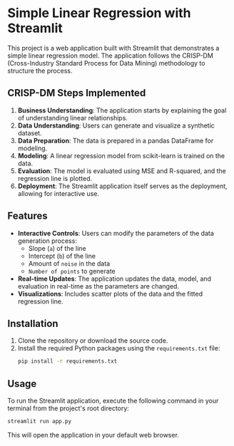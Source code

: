 # Simple Linear Regression with Streamlit

This project is a web application built with Streamlit that demonstrates a simple linear regression model. The application follows the CRISP-DM (Cross-Industry Standard Process for Data Mining) methodology to structure the process.

## CRISP-DM Steps Implemented

1.  **Business Understanding**: The application starts by explaining the goal of understanding linear relationships.
2.  **Data Understanding**: Users can generate and visualize a synthetic dataset.
3.  **Data Preparation**: The data is prepared in a pandas DataFrame for modeling.
4.  **Modeling**: A linear regression model from scikit-learn is trained on the data.
5.  **Evaluation**: The model is evaluated using MSE and R-squared, and the regression line is plotted.
6.  **Deployment**: The Streamlit application itself serves as the deployment, allowing for interactive use.

## Features

-   **Interactive Controls**: Users can modify the parameters of the data generation process:
    -   Slope (`a`) of the line
    -   Intercept (`b`) of the line
    -   Amount of `noise` in the data
    -   `Number of points` to generate
-   **Real-time Updates**: The application updates the data, model, and evaluation in real-time as the parameters are changed.
-   **Visualizations**: Includes scatter plots of the data and the fitted regression line.

## Installation

1.  Clone the repository or download the source code.
2.  Install the required Python packages using the `requirements.txt` file:
    ```bash
    pip install -r requirements.txt
    ```

## Usage

To run the Streamlit application, execute the following command in your terminal from the project's root directory:

```bash
streamlit run app.py
```

This will open the application in your default web browser.

